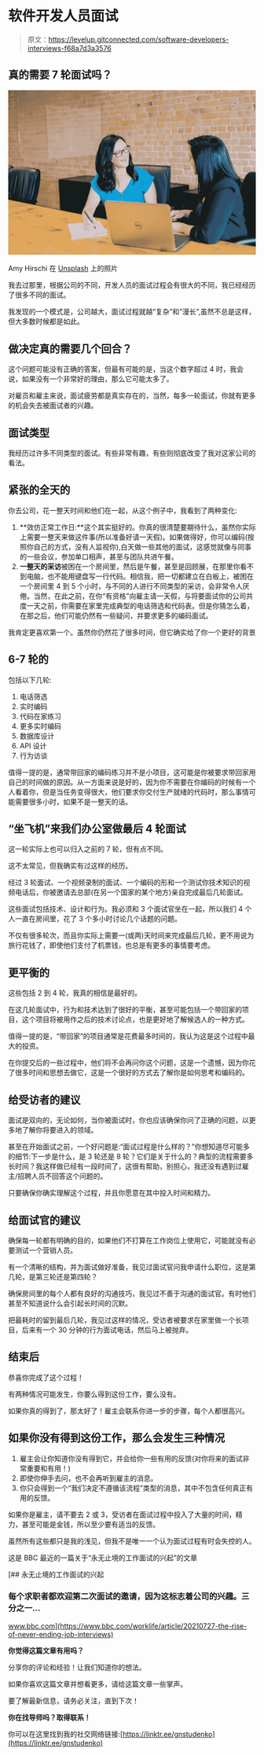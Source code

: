 # 软件开发人员面试

> 原文：<https://levelup.gitconnected.com/software-developers-interviews-f68a7d3a3576>

## 真的需要 7 轮面试吗？

![](img/7fa87d51c7f23b48047543ece35f25da.png)

Amy Hirschi 在 [Unsplash](https://unsplash.com/s/photos/interview?utm_source=unsplash&utm_medium=referral&utm_content=creditCopyText) 上的照片

我去过那里，根据公司的不同，开发人员的面试过程会有很大的不同，我已经经历了很多不同的面试。

我发现的一个模式是，公司越大，面试过程就越“复杂”和“漫长”,虽然不总是这样，但大多数时候都是如此。

## 做决定真的需要几个回合？

这个问题可能没有正确的答案，但最有可能的是，当这个数字超过 4 时，我会说，如果没有一个非常好的理由，那么它可能太多了。

对雇员和雇主来说，面试疲劳都是真实存在的，当然，每多一轮面试，你就有更多的机会失去被面试者的兴趣。

## **面试类型**

我经历过许多不同类型的面试。有些非常有趣，有些则彻底改变了我对这家公司的看法。

## **紧张的全天**的

你去公司，花一整天时间和他们在一起，从这个例子中，我看到了两种变化:

1.  **效仿正常工作日:**这个其实挺好的。你真的很清楚要期待什么，虽然你实际上需要一整天来做这件事(所以准备好请一天假)。如果做得好，你可以编码(按照你自己的方式，没有人监视你),白天做一些其他的面试，这感觉就像与同事的一些会议，参加单口相声，甚至与团队共进午餐。
2.  **一整天的采访**被困在一个房间里，然后是午餐，甚至是回顾展，在那里你看不到电脑，也不能用键盘写一行代码。相信我，把一切都建立在白板上，被困在一个房间里 4 到 5 个小时，与不同的人进行不同类型的采访，会非常令人厌倦。当然，在此之前，在你“有资格”向雇主请一天假，与将要面试你的公司共度一天之前，你需要在家里完成典型的电话筛选和代码表。但是你猜怎么着，在那之后，他们可能仍然有一些疑问，并要求更多的编码面试。

我肯定更喜欢第一个。虽然你仍然花了很多时间，但它确实给了你一个更好的背景

## 6-7 轮的

包括以下几轮:

1.  电话筛选
2.  实时编码
3.  代码在家练习
4.  更多实时编码
5.  数据库设计
6.  API 设计
7.  行为访谈

值得一提的是，通常带回家的编码练习并不是小项目，这可能是你被要求带回家用自己的时间做的原因。从一方面来说是好的，因为你不需要在你编码的时候有一个人看着你，但是当任务变得很大，他们要求你交付生产就绪的代码时，那么事情可能需要很多小时，如果不是一整天的话。

## “坐飞机”来我们办公室做最后 4 轮面试

这一轮实际上也可以归入之前的 7 轮，但有点不同。

这不太常见，但我确实有过这样的经历。

经过 3 轮面试、一个视频录制的面试、一个编码的形和一个测试你技术知识的视频电话后，你被邀请去总部(在另一个国家的某个地方)亲自完成最后几轮面试。

这些面试包括技术、设计和行为。我必须和 3 个面试官坐在一起，所以我们 4 个人一直在房间里，花了 3 个多小时讨论几个话题的问题。

不仅有很多轮次，而且你实际上需要一(或两)天时间来完成最后几轮，更不用说为旅行花钱了，即使他们支付了机票钱，也总是有更多的事情要考虑。

## 更平衡的

这些包括 2 到 4 轮，我真的相信是最好的。

在这几轮面试中，行为和技术达到了很好的平衡，甚至可能包括一个带回家的项目，这个项目将被用作之后的技术讨论点，也是更好地了解候选人的一种方式。

值得一提的是，“带回家”的项目通常是花费最多时间的，我认为这是这个过程中最大的投资。

在你提交后的一些过程中，他们将不会再问你这个问题，这是一个遗憾，因为你花了很多时间和思想去做它，这是一个很好的方式去了解你是如何思考和编码的。

## 给受访者的建议

面试是双向的，无论如何，当你被面试时，你也应该确保你问了正确的问题，以更多地了解你将要进入的领域。

甚至在开始面试之前，一个好问题是:“面试过程是什么样的？”你想知道尽可能多的细节:下一步是什么，是 3 轮还是 8 轮？它们是关于什么的？典型的流程需要多长时间？我这样做已经有一段时间了，这很有帮助，别担心，我还没有遇到过雇主/招聘人员不回答这个问题的。

只要确保你确实理解这个过程，并且你愿意在其中投入时间和精力。

## 给面试官的建议

确保每一轮都有明确的目的，如果他们不打算在工作岗位上使用它，可能就没有必要测试一个营销人员。

有一个清晰的结构，并为面试做好准备，我见过面试官问我申请什么职位，这是第几轮，是第三轮还是第四轮？

确保房间里的每个人都有良好的沟通技巧，我见过不善于沟通的面试官。有时他们甚至不知道说什么会引起长时间的沉默。

把最耗时的留到最后几轮，我见过这样的情况，受访者被要求在家里做一个长项目，后来有一个 30 分钟的行为面试电话，然后马上被抛弃。

## 结束后

恭喜你完成了这个过程！

有两种情况可能发生，你要么得到这份工作，要么没有。

如果你真的得到了，那太好了！雇主会联系你进一步的步骤，每个人都很高兴。

## 如果你没有得到这份工作，那么会发生三种情况

1.  雇主会让你知道你没有得到它，并会给你一些有用的反馈(对你将来的面试非常重要和有用！)
2.  即使你伸手去问，也不会再听到雇主的消息。
3.  你只会得到一个“我们决定不遵循该流程”类型的消息，其中不包含任何真正有用的反馈。

如果你是雇主，请不要去 2 或 3，受访者在面试过程中投入了大量的时间，精力，甚至可能是金钱，所以至少要有适当的反馈。

虽然所有这些都只是我的浅见，但我不是唯一一个认为面试过程有时会失控的人。

这是 BBC 最近的一篇关于“永无止境的工作面试的兴起”的文章

[](https://www.bbc.com/worklife/article/20210727-the-rise-of-never-ending-job-interviews) [## 永无止境的工作面试的兴起

### 每个求职者都欢迎第二次面试的邀请，因为这标志着公司的兴趣。三分之一…

www.bbc.com](https://www.bbc.com/worklife/article/20210727-the-rise-of-never-ending-job-interviews) 

**你觉得这篇文章有用吗？**

分享你的评论和经验！让我们知道你的想法。

如果你喜欢这篇文章并想看更多，请给这篇文章一些掌声。

要了解最新信息，请务必关注，直到下次！

**你在找导师吗？取得联系！**

你可以在这里找到我的社交网络链接:[https://linktr.ee/gnstudenko](https://linktr.ee/gnstudenko)